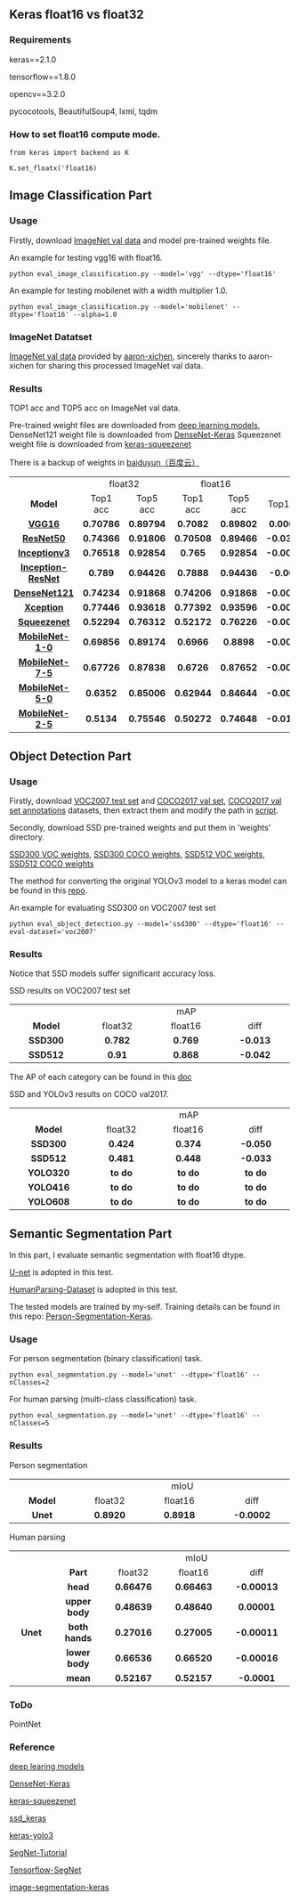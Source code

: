 ## Keras float16 vs float32

### Requirements

keras==2.1.0

tensorflow==1.8.0

opencv==3.2.0

pycocotools, BeautifulSoup4, lxml, tqdm

### How to set float16 compute mode.

    from keras import backend as K
    
    K.set_floatx('float16)

## Image Classification Part

### Usage

Firstly, download [ImageNet val data](http://ml.cs.tsinghua.edu.cn/~chenxi/dataset/val224_compressed.pkl)  and model pre-trained weights file.

An example for testing vgg16 with float16.

    python eval_image_classification.py --model='vgg' --dtype='float16'

An example for testing mobilenet with a width multiplier 1.0.

    python eval_image_classification.py --model='mobilenet' --dtype='float16' --alpha=1.0
    
### ImageNet Datatset

[ImageNet val data](http://ml.cs.tsinghua.edu.cn/~chenxi/dataset/val224_compressed.pkl) 
provided by [aaron-xichen](https://github.com/aaron-xichen), 
sincerely thanks to aaron-xichen for sharing this processed ImageNet val data.

### Results

TOP1 acc and TOP5 acc on ImageNet val data.

Pre-trained weight files are downloaded from [deep learning models](https://github.com/fchollet/deep-learning-models), 
DenseNet121 weight file is downloaded from [DenseNet-Keras](https://github.com/flyyufelix/DenseNet-Keras)
Squeezenet weight file is downloaded from [keras-squeezenet](https://github.com/rcmalli/keras-squeezenet)

There is a backup of weights in [baiduyun（百度云）](https://pan.baidu.com/s/17PHfl34pdiqPu0-87MqQvQ)

<table width="95%">
  <tr>
    <td></td>
    <td colspan=2 align=center>float32</td>
    <td colspan=2 align=center>float16</td>
    <td colspan=2 align=center>diff</td>
  </tr>
  <tr>
    <td align=center><b>Model</td>
    <td align=center>Top1 acc</td>
    <td align=center>Top5 acc</td>
    <td align=center>Top1 acc</td>
    <td align=center>Top5 acc</td>
    <td align=center>Top1 acc</td>
    <td align=center>Top5 acc</td>
  </tr>
  <tr>
    <td align=center width="10%"><b><a href="https://github.com/fchollet/deep-learning-models/releases/download/v0.1/vgg16_weights_tf_dim_ordering_tf_kernels.h5">VGG16</a></td>
    <td align=center width="10%"><b>0.70786</td>
    <td align=center width="10%"><b>0.89794</td>
    <td align=center width="10%"><b>0.7082</td>
    <td align=center width="10%"><b>0.89802</td>
    <td align=center width="10%"><b>0.00034</td>
    <td align=center width="10%"><b>0.00008</td>
  </tr>
  <tr>
    <td align=center width="10%"><b><a href="https://github.com/fchollet/deep-learning-models/releases/download/v0.2/resnet50_weights_tf_dim_ordering_tf_kernels.h5">ResNet50</a></td>
    <td align=center width="10%"><b>0.74366</td>
    <td align=center width="10%"><b>0.91806</td>
    <td align=center width="10%"><b>0.70508</td>
    <td align=center width="10%"><b>0.89466</td>
    <td align=center width="10%"><b>-0.03858</td>
    <td align=center width="10%"><b>-0.0234</td>
  </tr>
  <tr>
    <td align=center width="10%"><b><a href="https://github.com/fchollet/deep-learning-models/releases/download/v0.5/inception_v3_weights_tf_dim_ordering_tf_kernels.h5">Inceptionv3</a></td>
    <td align=center width="10%"><b>0.76518</td>
    <td align=center width="10%"><b>0.92854</td>
    <td align=center width="10%"><b>0.765</td>
    <td align=center width="10%"><b>0.92854</td>
    <td align=center width="10%"><b>-0.00018</td>
    <td align=center width="10%"><b>0.00</td>
  </tr>
  <tr>
    <td align=center width="10%"><b><a href="https://github.com/fchollet/deep-learning-models/releases/download/v0.7/inception_resnet_v2_weights_tf_dim_ordering_tf_kernels.h5">Inception-ResNet</a></td>
    <td align=center width="10%"><b>0.789</td>
    <td align=center width="10%"><b>0.94426</td>
    <td align=center width="10%"><b>0.7888</td>
    <td align=center width="10%"><b>0.94436</td>
    <td align=center width="10%"><b>-0.0002</td>
    <td align=center width="10%"><b>0.0001</td>
  </tr>
  <tr>
    <td align=center width="10%"><b><a href="https://drive.google.com/open?id=0Byy2AcGyEVxfSTA4SHJVOHNuTXc">DenseNet121</a></td>
    <td align=center width="10%"><b>0.74234</td>
    <td align=center width="10%"><b>0.91868</td>
    <td align=center width="10%"><b>0.74206</td>
    <td align=center width="10%"><b>0.91868</td>
    <td align=center width="10%"><b>-0.00028</td>
    <td align=center width="10%"><b>0.000</td>
  </tr>
  <tr>
    <td align=center width="10%"><b><a href="https://github.com/fchollet/deep-learning-models/releases/download/v0.4/xception_weights_tf_dim_ordering_tf_kernels.h5">Xception</a></td>
    <td align=center width="10%"><b>0.77446</td>
    <td align=center width="10%"><b>0.93618</td>
    <td align=center width="10%"><b>0.77392</td>
    <td align=center width="10%"><b>0.93596</td>
    <td align=center width="10%"><b>-0.00054</td>
    <td align=center width="10%"><b>-0.00049</td>
  </tr>
  <tr>
    <td align=center width="10%"><b><a href="https://github.com/rcmalli/keras-squeezenet/releases/download/v1.0/squeezenet_weights_tf_dim_ordering_tf_kernels.h5">Squeezenet</a></td>
    <td align=center width="10%"><b>0.52294</td>
    <td align=center width="10%"><b>0.76312</td>
    <td align=center width="10%"><b>0.52172</td>
    <td align=center width="10%"><b>0.76226</td>
    <td align=center width="10%"><b>-0.00122</td>
    <td align=center width="10%"><b>-0.00086</td>
  </tr>
  <tr>
    <td align=center width="10%"><b><a href="https://github.com/fchollet/deep-learning-models/releases/download/v0.6/mobilenet_1_0_224_tf.h5">MobileNet-1-0</a></td>
    <td align=center width="10%"><b>0.69856</td>
    <td align=center width="10%"><b>0.89174</td>
    <td align=center width="10%"><b>0.6966</td>
    <td align=center width="10%"><b>0.8898</td>
    <td align=center width="10%"><b>-0.00196</td>
    <td align=center width="10%"><b>-0.00194</td>
  </tr>
  <tr>
    <td align=center width="10%"><b><a href="https://github.com/fchollet/deep-learning-models/releases/download/v0.6/mobilenet_7_5_224_tf.h5">MobileNet-7-5</a></td>
    <td align=center width="10%"><b>0.67726</td>
    <td align=center width="10%"><b>0.87838</td>
    <td align=center width="10%"><b>0.6726</td>
    <td align=center width="10%"><b>0.87652</td>
    <td align=center width="10%"><b>-0.00466</td>
    <td align=center width="10%"><b>-0.00186</td>
    </tr>
  <tr>
    <td align=center width="10%"><b><a href="https://github.com/fchollet/deep-learning-models/releases/download/v0.6/mobilenet_5_0_224_tf.h5">MobileNet-5-0</a></td>
    <td align=center width="10%"><b>0.6352</td>
    <td align=center width="10%"><b>0.85006</td>
    <td align=center width="10%"><b>0.62944</td>
    <td align=center width="10%"><b>0.84644</td>
    <td align=center width="10%"><b>-0.00576</td>
    <td align=center width="10%"><b>-0.00362</td>
  </tr>
  <tr>
    <td align=center width="10%"><b><a href="https://github.com/fchollet/deep-learning-models/releases/download/v0.6/mobilenet_2_5_224_tf.h5">MobileNet-2-5</a></td>
    <td align=center width="10%"><b>0.5134</td>
    <td align=center width="10%"><b>0.75546</td>
    <td align=center width="10%"><b>0.50272</td>
    <td align=center width="10%"><b>0.74648</td>
    <td align=center width="10%"><b>-0.01068</td>
    <td align=center width="10%"><b>-0.00898</td>
  </tr>
</table>

## Object Detection Part

### Usage

Firstly, download [VOC2007 test set](http://host.robots.ox.ac.uk/pascal/VOC/voc2007/VOCtest_06-Nov-2007.tar) and [COCO2017 val set](http://images.cocodataset.org/zips/val2017.zip), [COCO2017 val set annotations](http://images.cocodataset.org/annotations/annotations_trainval2017.zip) datasets, then extract them and modify the path in [script](https://github.com/TianzhongSong/keras-FP16-test/blob/master/eval_object_detection.py).

Secondly, download SSD pre-trained weights and put them in 'weights' directory.

[SSD300 VOC weights](https://drive.google.com/file/d/1fyDDUcIOSjeiP08vl1WCndcFdtboFXua/view), [SSD300 COCO weights](https://drive.google.com/open?id=1vmEF7FUsWfHquXyCqO17UaXOPpRbwsdj), [SSD512 VOC weights](https://drive.google.com/file/d/18nFnqv9fG5Rh_fx6vUtOoQHOLySt4fEx/view), [SSD512 COCO weights](https://drive.google.com/open?id=1IJWZKmjkcFMlvaz2gYukzFx4d6mH3py5)

The method for converting the original YOLOv3 model to a keras model can be found in this [repo](https://github.com/qqwweee/keras-yolo3).

An example for evaluating SSD300 on VOC2007 test set

    python eval_object_detection.py --model='ssd300' --dtype='float16' --eval-dataset='voc2007'

### Results

Notice that SSD models suffer significant accuracy loss. 

SSD results on VOC2007 test set

<table width="95%">
  <tr>
    <td></td>
    <td colspan=3 align=center>mAP</td>
  </tr>
  <tr>
    <td align=center><b>Model</td>
    <td align=center>float32</td>
    <td align=center>float16</td>
    <td align=center>diff</td>
  </tr>
  <tr>
    <td align=center width="10%"><b>SSD300</td>
    <td align=center width="10%"><b>0.782</td>
    <td align=center width="10%"><b>0.769</td>
    <td align=center width="10%"><b>-0.013</td>
  </tr>
  <tr>
    <td align=center width="10%"><b>SSD512</td>
    <td align=center width="10%"><b>0.91</td>
    <td align=center width="10%"><b>0.868</td>
    <td align=center width="10%"><b>-0.042</td>
  </tr>
</table>

The AP of each category can be found in this [doc](https://github.com/TianzhongSong/keras-FP16-test/blob/master/docs/ssd_results.md)

SSD and YOLOv3 results on COCO val2017.

<table width="95%">
  <tr>
    <td></td>
    <td colspan=3 align=center>mAP</td>
  </tr>
  <tr>
    <td align=center><b>Model</td>
    <td align=center>float32</td>
    <td align=center>float16</td>
    <td align=center>diff</td>
  </tr>
  <tr>
    <td align=center width="10%"><b>SSD300</td>
    <td align=center width="10%"><b>0.424</td>
    <td align=center width="10%"><b>0.374</td>
    <td align=center width="10%"><b>-0.050</td>
  </tr>
  <tr>
    <td align=center width="10%"><b>SSD512</td>
    <td align=center width="10%"><b>0.481</td>
    <td align=center width="10%"><b>0.448</td>
    <td align=center width="10%"><b>-0.033</td>
  </tr>
  <tr>
    <td align=center width="10%"><b>YOLO320</td>
    <td align=center width="10%"><b>to do</td>
    <td align=center width="10%"><b>to do</td>
    <td align=center width="10%"><b>to do</td>
  </tr>
  <tr>
    <td align=center width="10%"><b>YOLO416</td>
    <td align=center width="10%"><b>to do</td>
    <td align=center width="10%"><b>to do</td>
    <td align=center width="10%"><b>to do</td>
  </tr>
  <tr>
    <td align=center width="10%"><b>YOLO608</td>
    <td align=center width="10%"><b>to do</td>
    <td align=center width="10%"><b>to do</td>
    <td align=center width="10%"><b>to do</td>
  </tr>
</table>

## Semantic Segmentation Part

In this part, I evaluate semantic segmentation with float16 dtype.

[U-net](https://arxiv.org/pdf/1505.04597.pdf) is adopted in this test.

[HumanParsing-Dataset](https://github.com/lemondan/HumanParsing-Dataset) is adopted in this test.

The tested models are trained by my-self.
Training details can be found in this repo: [Person-Segmentation-Keras](https://github.com/TianzhongSong/Person-Segmentation-Keras).

### Usage

For person segmentation (binary classification) task.

    python eval_segmentation.py --model='unet' --dtype='float16' --nClasses=2
    
For human parsing (multi-class classification) task.

    python eval_segmentation.py --model='unet' --dtype='float16' --nClasses=5

### Results

Person segmentation

<table width="95%">
  <tr>
    <td></td>
    <td colspan=3 align=center>mIoU</td>
  </tr>
  <tr>
    <td align=center><b>Model</td>
    <td align=center>float32</td>
    <td align=center>float16</td>
    <td align=center>diff</td>
  </tr>
  <tr>
    <td align=center width="10%"><b>Unet</td>
    <td align=center width="10%"><b>0.8920</td>
    <td align=center width="10%"><b>0.8918</td>
    <td align=center width="10%"><b>-0.0002</td>
  </tr>
</table>

Human parsing

<table width="95%">
  <tr>
    <td></td>
    <td></td>
    <td colspan=3 align=center>mIoU</td>
  </tr>
  <tr>
    <td></td>
    <td align=center><b>Part</td>
    <td align=center>float32</td>
    <td align=center>float16</td>
    <td align=center>diff</td>
  </tr>
  <tr>
    <td rowspan=5 align=center width="10%"><b>Unet</td>
    <td align=center width="10%"><b>head</td>
    <td align=center width="10%"><b>0.66476</td>
    <td align=center width="10%"><b>0.66463</td>
    <td align=center width="10%"><b>-0.00013</td>
  </tr>
  <tr>
    <td align=center width="10%"><b>upper body</td>
    <td align=center width="10%"><b>0.48639</td>
    <td align=center width="10%"><b>0.48640</td>
    <td align=center width="10%"><b>0.00001</td>
  </tr>
  <tr>
    <td align=center width="10%"><b>both hands</td>
    <td align=center width="10%"><b>0.27016</td>
    <td align=center width="10%"><b>0.27005</td>
    <td align=center width="10%"><b>-0.00011</td>
  </tr>
  <tr>
    <td align=center width="10%"><b>lower body</td>
    <td align=center width="10%"><b>0.66536</td>
    <td align=center width="10%"><b>0.66520</td>
    <td align=center width="10%"><b>-0.00016</td>
  </tr>
  <tr>
    <td align=center width="10%"><b>mean</td>
    <td align=center width="10%"><b>0.52167</td>
    <td align=center width="10%"><b>0.52157</td>
    <td align=center width="10%"><b>-0.0001</td>
  </tr>
</table>

### ToDo

PointNet

### Reference

[deep learing models](https://github.com/fchollet/deep-learning-models)

[DenseNet-Keras](https://github.com/flyyufelix/DenseNet-Keras)

[keras-squeezenet](https://github.com/rcmalli/keras-squeezenet)

[ssd_keras](https://github.com/pierluigiferrari/ssd_keras)

[keras-yolo3](https://github.com/qqwweee/keras-yolo3)

[SegNet-Tutorial](https://github.com/alexgkendall/SegNet-Tutorial)

[Tensorflow-SegNet](https://github.com/tkuanlun350/Tensorflow-SegNet)

[image-segmentation-keras](https://github.com/divamgupta/image-segmentation-keras)
